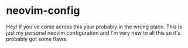 # neovim-config
Hey! If you've come across this your probably in the wrong place. This is just my personal neovim configuration
and I'm very new to all this so it's probably got some flaws.
